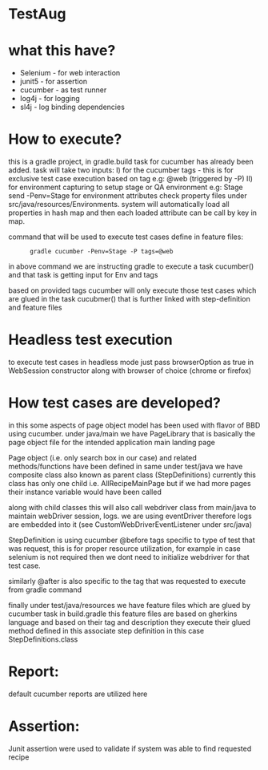 # TestAug


# what this have?

- Selenium - for web interaction
- junit5 - for assertion
- cucumber - as test runner 
- log4j - for logging
- sl4j - log binding dependencies

# How to execute?

this is a gradle project, in gradle.build task for cucumber has already been added.
task will take two inputs:
I) for the cucumber tags - this is for exclusive test case execution based on tag e.g: @web (triggered 
by -P)
II) for environment capturing to setup stage or QA environment e.g: Stage send -Penv=Stage for environment 
attributes check property files under src/java/resources/Environments. system will automatically load all properties
in hash map and then each loaded attribute can be call by key in map.

command that will be used to execute test cases define in feature files:

          gradle cucumber -Penv=Stage -P tags=@web

in above command we are instructing gradle to execute a task cucumber() and that task is getting input
for Env and tags

based on provided tags cucumber will only execute those test cases which are glued in the task cucubmer() 
that is further linked with step-definition and feature files

# Headless test execution

to execute test cases in headless mode just pass browserOption as true in WebSession constructor along with 
browser of choice (chrome or firefox)


# How test cases are developed?

in this some aspects of page object model has been used with flavor of BBD using cucumber.
under java/main we have PageLibrary that is basically the page object file for the
intended application main landing page

Page object (i.e. only search box in our case) and related methods/functions have been defined in same
under test/java we have composite class also known as parent class (StepDefinitions) currently this class
has only one child i.e. AllRecipeMainPage but if we had more pages their instance variable would have been called

along with child classes this will also call webdriver class from main/java to maintain webDriver session, logs.
we are using eventDriver therefore logs are embedded into it (see CustomWebDriverEventListener under src/java)

StepDefinition is using cucumber @before tags specific to type of test that was request, this is
for proper resource utilization, for example in case selenium is not required then we dont need to
initialize webdriver for that test case.

similarly @after is also specific to the tag that was requested to execute from gradle command

finally under test/java/resources we have feature files which are glued by cucumber task in build.gradle
this feature files are based on gherkins language and based on their tag and description they execute their
glued method defined in this associate step definition in this case StepDefinitions.class

# Report:

default cucumber reports are utilized here 

# Assertion:

Junit assertion were used to validate if system was able to find requested recipe


